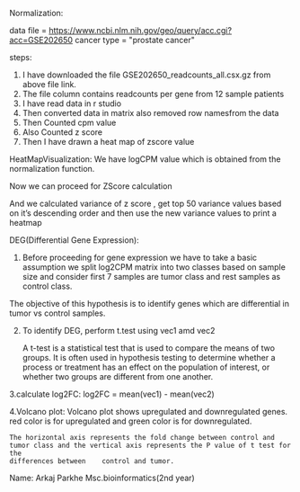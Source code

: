 Normalization:

data file = https://www.ncbi.nlm.nih.gov/geo/query/acc.cgi?acc=GSE202650
cancer type = "prostate cancer"

steps:
1. I have downloaded the file GSE202650_readcounts_all.csx.gz from above file link.
2. The file column contains readcounts per gene from 12 sample patients
3. I have read data in r studio
4. Then converted data in matrix also removed row namesfrom the data 
5. Then Counted cpm value
6. Also Counted z score
7. Then I have drawn a heat map of zscore value 

HeatMapVisualization:
 We have logCPM value which is obtained from the normalization function.
 
 Now we can proceed for ZScore calculation 
 
 And we calculated variance of  z score , get top 50 variance values based on it’s descending order and then use the new variance values to print a heatmap
 
 DEG(Differential Gene Expression):
 
 1. Before proceeding for gene expression we have to take a basic assumption we split log2CPM matrix into two classes  based on sample size and consider first 7 samples are tumor class and rest samples as control class.
 
 The objective of this hypothesis is to identify genes which are differential in tumor vs control samples.
 
 2. To identify  DEG, perform t.test using vec1 amd vec2
 
    A t-test is a statistical test that is used to compare the means of two groups. It is often used in hypothesis testing to determine whether a process or treatment has an effect on the population of interest, or whether two groups are different from one another.
    
  3.calculate log2FC: log2FC = mean(vec1) - mean(vec2)
  
  4.Volcano plot: Volcano plot shows upregulated and downregulated genes. red color is for upregulated and green color is for downregulated.
  
    The horizontal axis represents the fold change between control and tumor class and the vertical axis represents the P value of t test for the 
    differences between    control and tumor.
  
  
  
Name: Arkaj Parkhe
Msc.bioinformatics(2nd year)

